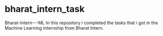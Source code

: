 # bharat_intern_task
Bharat-Intern---ML In this repository i completed the tasks that i got in the Machine Learning internship from Bharat Intern. 

